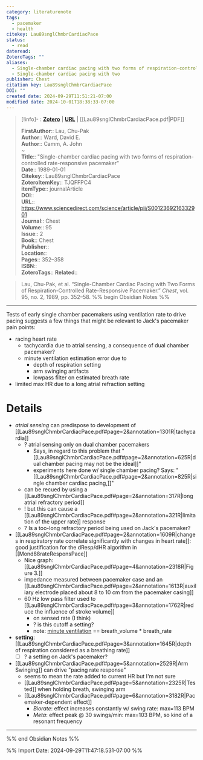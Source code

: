 ```yaml
---
category: literaturenote
tags:
  - pacemaker
  - health
citekey: Lau89snglChmbrCardiacPace
status:
  - read
dateread: 
ZoteroTags: ""
aliases:
  - Single-chamber cardiac pacing with two forms of respiration-controlled rate-responsive pacemaker
  - Single-chamber cardiac pacing with two
publisher: Chest
citation key: Lau89snglChmbrCardiacPace
DOI: ""
created date: 2024-09-29T11:51:21-07:00
modified date: 2024-10-01T18:38:33-07:00
---
```


> [!info]- : [**Zotero**](zotero://select/library/items/TJQFFPC4)   | [**URL**](https://www.sciencedirect.com/science/article/pii/S0012369216332901) | [[Lau89snglChmbrCardiacPace.pdf|PDF]]
>
> 
> 
> **FirstAuthor**:: Lau, Chu-Pak  
> **Author**:: Ward, David E.  
> **Author**:: Camm, A. John  
~    
> **Title**:: "Single-chamber cardiac pacing with two forms of respiration-controlled rate-responsive pacemaker"  
> **Date**:: 1989-01-01  
> **Citekey**:: Lau89snglChmbrCardiacPace  
> **ZoteroItemKey**:: TJQFFPC4  
> **itemType**:: journalArticle  
> **DOI**::   
> **URL**:: https://www.sciencedirect.com/science/article/pii/S0012369216332901  
> **Journal**:: Chest  
> **Volume**:: 95  
> **Issue**:: 2  
> **Book**:: Chest  
> **Publisher**::   
> **Location**::    
> **Pages**:: 352–358  
> **ISBN**::   
> **ZoteroTags**:: 
> **Related**:: 

> Lau, Chu-Pak, et al. “Single-Chamber Cardiac Pacing with Two Forms of Respiration-Controlled Rate-Responsive Pacemaker.” _Chest_, vol. 95, no. 2, 1989, pp. 352–58.
%% begin Obsidian Notes %%
___

Tests of early single chamber pacemakers using ventilation rate to drive pacing suggests a few things that might be relevant to Jack's pacemaker pain points:

- racing heart rate
	- tachycardia due to atrial sensing, a consequence of dual chamber pacemaker?
	- minute ventilation estimation error due to
		- depth of respiration setting
		- arm swinging artifacts
		- lowpass filter on estimated breath rate
- limited max HR due to a long atrial refraction setting 
# Details

- *atrial sensing* can predispose to development of [[Lau89snglChmbrCardiacPace.pdf#page=2&annotation=1301R|tachycardia]] 
	- ? atrial sensing only on dual chamber pacemakers
		- Says, in regard to this problem that "[[Lau89snglChmbrCardiacPace.pdf#page=2&annotation=625R|dual chamber pacing may not be the ideal]]"
		- experiments here done w/ single chamber pacing? Says: "[[Lau89snglChmbrCardiacPace.pdf#page=2&annotation=825R|single chamber cardiac pacing,]]"
	- can be recued by using a [[Lau89snglChmbrCardiacPace.pdf#page=2&annotation=317R|long atrial refractory period]]
	- ! but this can cause a [[Lau89snglChmbrCardiacPace.pdf#page=2&annotation=321R|limitation of the upper rate]] response
	- ? Is a too-long refractory period being used on Jack's pacemaker?
- [[Lau89snglChmbrCardiacPace.pdf#page=2&annotation=1609R|changes in respiratory rate correlate significantly with changes in heart rate]]: good justification for the dResp/dHR algorithm in [[Mond88rateResponsPace]]
	- Nice graph: [[Lau89snglChmbrCardiacPace.pdf#page=4&annotation=2318R|Figure 3.]]
	- impedance measured between pacemaker case and an [[Lau89snglChmbrCardiacPace.pdf#page=2&annotation=1613R|auxiliary electrode placed about 8 to 10 cm from the pacemaker casing]]
	- 60 Hz low pass filter used to [[Lau89snglChmbrCardiacPace.pdf#page=3&annotation=1762R|reduce the influence of stroke volume]] 
		- on sensed rate (I think)
		- ? is this cutoff a setting?
		- note: [minute ventilation](Mond88rateResponsPace) == breath_volume \* breath_rate 
- **setting**: [[Lau89snglChmbrCardiacPace.pdf#page=3&annotation=1645R|depth of respiration considered as a breathing rate]]
	- [ ] ? a setting on Jack's pacemaker?
- [[Lau89snglChmbrCardiacPace.pdf#page=5&annotation=2529R|Arm Swinging]] can drive "pacing rate response"
	- seems to mean the rate added to current HR but I'm not sure
	- [[Lau89snglChmbrCardiacPace.pdf#page=5&annotation=2325R|Tested]] when holding breath, swinging arm
	- [[Lau89snglChmbrCardiacPace.pdf#page=6&annotation=3182R|Pacemaker-dependent effect]]
		- *Biorate*: effect increases constantly w/ swing rate: max=113 BPM 
		- *Meta*: effect peak @ 30 swings/min: max=103 BPM, so kind of a resonant frequency
___
%% end Obsidian Notes %%



%% Import Date: 2024-09-29T11:47:18.531-07:00 %%
